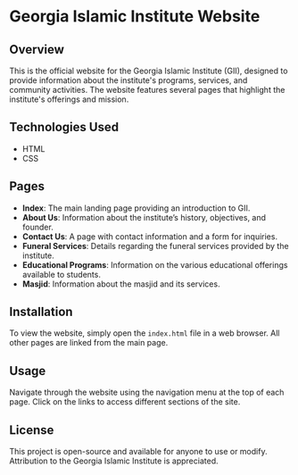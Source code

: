 # Georgia Islamic Institute Website

## Overview
This is the official website for the Georgia Islamic Institute (GII), designed to provide information about the institute's programs, services, and community activities. The website features several pages that highlight the institute's offerings and mission.

## Technologies Used
- HTML
- CSS

## Pages
- **Index**: The main landing page providing an introduction to GII.
- **About Us**: Information about the institute’s history, objectives, and founder.
- **Contact Us**: A page with contact information and a form for inquiries.
- **Funeral Services**: Details regarding the funeral services provided by the institute.
- **Educational Programs**: Information on the various educational offerings available to students.
- **Masjid**: Information about the masjid and its services.

## Installation
To view the website, simply open the `index.html` file in a web browser. All other pages are linked from the main page.

## Usage
Navigate through the website using the navigation menu at the top of each page. Click on the links to access different sections of the site.

## License
This project is open-source and available for anyone to use or modify. Attribution to the Georgia Islamic Institute is appreciated.
